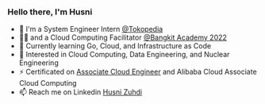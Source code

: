 ### Hello there, I'm Husni

- 🔭 I'm a System Engineer Intern [@Tokopedia](https://www.tokopedia.com/)
- 👩‍🏫 and a Cloud Computing Facilitator [@Bangkit Academy 2022](https://grow.google/intl/id_id/bangkit/)
- 🌱 Currently learning Go, Cloud, and Infrastructure as Code
- 👀 Interested in Cloud Computing, Data Engineering, and Nuclear Engineering
- ⚡ Certificated on [Associate Cloud Engineer](https://www.credential.net/c2cbc5cd-b8ca-41fc-8417-f618631078e1) and Alibaba Cloud Associate Cloud Computing
- 📫 Reach me on Linkedin [Husni Zuhdi](https://www.linkedin.com/in/husni-naufal-zuhdi/)

<!--
Here are some ideas to get you started:

- 🔭 I’m currently working on ...
- 🌱 I’m currently learning ...
- 👯 I’m looking to collaborate on ...
- 🤔 I’m looking for help with ...
- 💬 Ask me about ...
- 📫 How to reach me: ...
- 😄 Pronouns: ...
- ⚡ Fun fact: ...
-->
